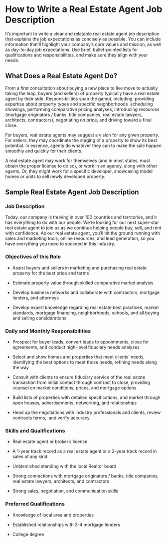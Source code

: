 # How to Write a Real Estate Agent Job Description

It’s important to write a clear and relatable real estate agent job description that explains the job expectations as concisely as possible. You can include information that’ll highlight your company’s core values and mission, as well as day-to-day job expectations. Use brief, bullet-pointed lists for qualifications and responsibilities, and make sure they align with your needs.

## What Does a Real Estate Agent Do?

From a first consultation about buying a new place to live move to actually taking the leap, buyers (and sellers) of property typically have a real estate agent by their side. Responsibilities span the gamut, including: providing expertise about property types and specific neighborhoods  scheduling showings, performing comparative pricing analyses, introducing resources (mortgage originators / banks, title companies, real estate lawyers, architects, contractors), negotiating on price, and driving toward a final close.

For buyers, real estate agents may suggest a vision for any given property. For sellers, they may coordinate the staging of a property to show its best potential. In essence, agents do whatever they can to make the sale happen smoothly and quickly for their clients.

A real estate agent may work for themselves (and in most states, must obtain the proper license to do so), or work in an agency, along with other agents. Or, they might work for a specific developer, showcasing model homes or units to sell newly developed property.
## Sample Real Estate Agent Job Description

### Job Description

Today, our company is thriving in over 100 countries and territories, and it has everything to do with our people. We’re looking for our next super-star real estate agent to join us as we continue helping people buy, sell, and rent with confidence. As our real estate agent, you’ll hit the ground running with sales and marketing tools, online resources, and lead generation, so you have everything you need to succeed in this industry.

### Objectives of this Role

* Assist buyers and sellers in marketing and purchasing real estate property for the best price and terms

* Estimate property value through skilled comparative market analysis

* Develop business networks and collaborate with contractors, mortgage lenders, and attorneys

* Develop expert knowledge regarding real estate best practices, market standards, mortgage financing, neighborhoods, schools, and all buying and selling considerations

### Daily and Monthly Responsibilities

* Prospect for buyer leads, convert leads to appointments, close for agreements, and conduct high-level fiduciary needs analyses

* Select and show homes and properties that meet clients’ needs, identifying the best options to meet those needs, refining needs along the way

* Consult with clients to ensure fiduciary service of the real estate transaction from initial contact through contract to close, providing counsel on market conditions, prices, and mortgage options

* Build lists of properties with detailed specifications, and market through open houses, advertisements, networking, and relationships

* Head up the negotiations with industry professionals and clients, review contracts terms,  and verify accuracy

### Skills and Qualifications

* Real estate agent or broker’s license

* A 1-year track record as a real estate agent or a 2-year track record in sales of any kind

* Unblemished standing with the local Realtor board

* Strong connections with mortgage originators / banks, title companies, real estate lawyers, architects, and contractors

* Strong sales, negotiation, and communication skills

### Preferred Qualifications

* Knowledge of local area and properties

* Established relationships with 3-4 mortgage lenders

* College degree

